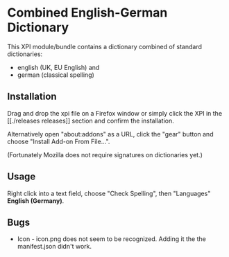 # Combined English-German Dictionary
This XPI module/bundle contains a dictionary combined of standard dictionaries:

* english (UK, EU English) and
* german (classical spelling)

## Installation
Drag and drop the xpi file on a Firefox window or simply click the XPI in the [[./releases releases]] section and confirm the installation.

Alternatively open "about:addons" as a URL, click the "gear" button and choose "Install Add-on From File...".

(Fortunately Mozilla does not require signatures on dictionaries yet.)

## Usage
Right click into a text field, choose "Check Spelling", then "Languages" **English (Germany)**.

## Bugs
* Icon - icon.png does not seem to be recognized. Adding it the the manifest.json didn't work.

